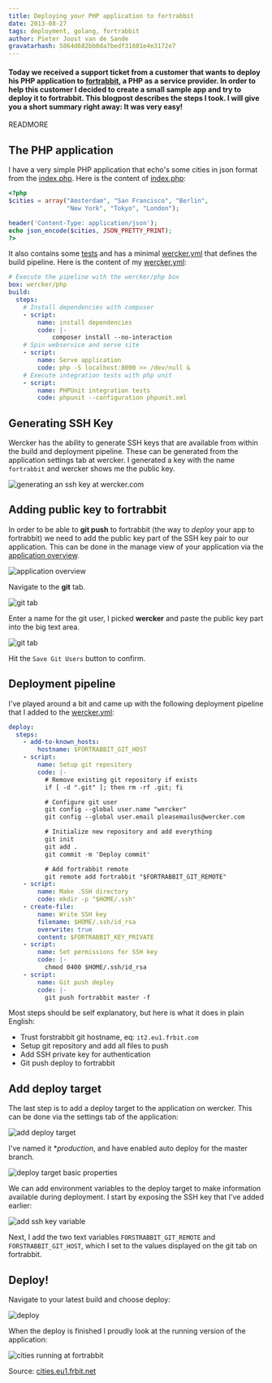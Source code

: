 ```yaml
---
title: Deploying your PHP application to fortrabbit
date: 2013-08-27
tags: deployment, golang, fortrabbit
author: Pieter Joost van de Sande
gravatarhash: 5864d682bb0da7bedf31601e4e3172e7
---
```


<h4 class="subheader">
Today we received a support ticket from a customer that wants to deploy his PHP application to <a href="http://fortrabbit.com/">fortrabbit</a>, a PHP as a service provider. In order to help this customer I decided to create a small sample app and try to deploy it to fortrabbit. This blogpost describes the steps I took. I will give you a short summary right away: It was very easy!
</h4>

READMORE

## The PHP application

I have a very simple PHP application that echo's some cities in json format from the [index.php](https://github.com/pjvds/php-fortrabbit-sample-app/blob/master/index.php). Here is the content of [index.php](https://github.com/pjvds/php-fortrabbit-sample-app/blob/master/index.php):

``` php
<?php
$cities = array("Amsterdam", "San Francisco", "Berlin",
                "New York", "Tokyo", "London");

header('Content-Type: application/json');
echo json_encode($cities, JSON_PRETTY_PRINT);
?>
```

It also contains some [tests](https://github.com/pjvds/php-fortrabbit-sample-app/blob/master/tests/) and has a minimal [wercker.yml](https://github.com/pjvds/php-fortrabbit-sample-app/blob/master/wercker.yml) that defines the build pipeline. Here is the content of my [wercker.yml](https://github.com/pjvds/php-fortrabbit-sample-app/blob/master/index.php):

``` yaml
# Execute the pipeline with the wercker/php box
box: wercker/php
build:
  steps:
    # Install dependencies with composer
    - script:
        name: install dependencies
        code: |-
            composer install --no-interaction
    # Spin webservice and serve site
    - script:
        name: Serve application
        code: php -S localhost:8000 >> /dev/null &
    # Execute integration tests with php unit
    - script:
        name: PHPUnit integration tests
        code: phpunit --configuration phpunit.xml
```

## Generating SSH Key

Wercker has the ability to generate SSH keys that are available from within the build and deployment pipeline. These can be generated from the application settings tab at wercker. I generated a key with the name `fortrabbit` and wercker shows me the public key.

![generating an ssh key at wercker.com](/images/posts/deploying-your-php-application-to-fortrabbit/generating-ssh-key.png)

## Adding public key to fortrabbit

In order to be able to **git push** to fortrabbit (the way to *deploy* your app to fortrabbit) we need to add the public key part of the SSH key pair to our application. This can be done in the manage view of your application via the [application overview](https://my.fortrabbit.com/apps).

![application overview](/images/posts/deploying-your-php-application-to-fortrabbit/app-overview.png)

Navigate to the **git** tab.

![git tab](/images/posts/deploying-your-php-application-to-fortrabbit/git-tab.png)

Enter a name for the git user, I picked **wercker** and paste the public key part into the big text area.

![git tab](/images/posts/deploying-your-php-application-to-fortrabbit/add-key.png)

Hit the `Save Git Users` button to confirm.

## Deployment pipeline

I've played around a bit and came up with the following deployment pipeline that I added to the [wercker.yml](https://github.com/pjvds/php-fortrabbit-sample-app/blob/738f0b69d403b6045f809470bc5b27b97a9f58db/wercker.yml#L18-L56):

``` yaml
deploy:
  steps:
    - add-to-known_hosts:
        hostname: $FORTRABBIT_GIT_HOST
    - script:
        name: Setup git repository
        code: |-
          # Remove existing git repository if exists
          if [ -d ".git" ]; then rm -rf .git; fi

          # Configure git user
          git config --global user.name "wercker"
          git config --global user.email pleasemailus@wercker.com

          # Initialize new repository and add everything
          git init
          git add .
          git commit -m 'Deploy commit'

          # Add fortrabbit remote
          git remote add fortrabbit "$FORTRABBIT_GIT_REMOTE"
    - script:
        name: Make .SSH directory
        code: mkdir -p "$HOME/.ssh"
    - create-file:
        name: Write SSH key
        filename: $HOME/.ssh/id_rsa
        overwrite: true
        content: $FORTRABBIT_KEY_PRIVATE
    - script:
        name: Set permissions for SSH key
        code: |-
          chmod 0400 $HOME/.ssh/id_rsa
    - script:
        name: Git push deploy
        code: |-
          git push fortrabbit master -f
```

Most steps should be self explanatory, but here is what it does in plain English:

  * Trust forstrabbit git hostname, eq: `it2.eu1.frbit.com`
  * Setup git repository and add all files to push
  * Add SSH private key for authentication
  * Git push deploy to fortrabbit

## Add deploy target

The last step is to add a deploy target to the application on wercker. This can be done via the settings tab of the application:

![add deploy target](/images/posts/deploying-your-php-application-to-fortrabbit/add-deploy-target.png)

I've named it **production*, and have enabled auto deploy for the master branch.

![deploy target basic properties](/images/posts/deploying-your-php-application-to-fortrabbit/deploy-target-basic-properties.png)

We can add environment variables to the deploy target to make information available during deployment. I start by exposing the SSH key that I've added earlier:

![add ssh key variable](/images/posts/deploying-your-php-application-to-fortrabbit/add-key-var.png)

Next, I add the two text variables `FORSTRABBIT_GIT_REMOTE` and `FORSTRABBIT_GIT_HOST`, which I set to the values displayed on the git tab on fortrabbit.

## Deploy!

Navigate to your latest build and choose deploy:

![deploy](/images/posts/deploying-your-php-application-to-fortrabbit/deploy.png)

When the deploy is finished I proudly look at the running version of the application:

![cities running at fortrabbit](/images/posts/deploying-your-php-application-to-fortrabbit/cities-running-at-fortrabbit.png)

Source: [cities.eu1.frbit.net](http://cities.eu1.frbit.net/)
